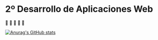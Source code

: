# 2º Desarrollo de Aplicaciones Web
:construction_worker: :construction: :construction: :construction: :construction:

[![Anurag's GitHub stats](https://github-readme-stats.vercel.app/api?username=RogerCiv)](https://github.com/anuraghazra/github-readme-stats)
